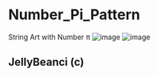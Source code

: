 # Number_Pi_Pattern
String Art with Number π
![image](https://user-images.githubusercontent.com/33639948/87777723-ad526680-c832-11ea-9545-2906c02d2f90.png)
![image](https://user-images.githubusercontent.com/33639948/87777726-ad526680-c832-11ea-98c5-fa88cbea65bb.png)
## JellyBeanci (c)
